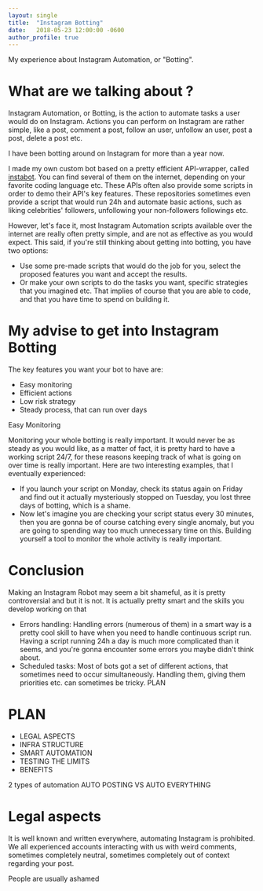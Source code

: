 ```yaml
---
layout: single
title:  "Instagram Botting"
date:   2018-05-23 12:00:00 -0600
author_profile: true
---
```


My experience about Instagram Automation, or "Botting".

# What are we talking about ?

Instagram Automation, or Botting, is the action to automate tasks a user would do on Instagram. Actions you can perform on Instagram are rather simple, like a post, comment a post, follow an user, unfollow an user, post a post, delete a post etc.

I have been botting around on Instagram for more than a year now.

I made my own custom bot based on a pretty efficient API-wrapper, called [instabot](https://github.com/instagrambot/instabot).
You can find several of them on the internet, depending on your favorite coding language etc. These APIs often also provide some scripts in order to demo their API's key features. These repositories sometimes even provide a script that would run 24h and automate basic actions, such as liking celebrities' followers, unfollowing your non-followers followings etc.

However, let's face it, most Instagram Automation scripts available over the internet are really often pretty simple, and are not as effective as you would expect. This said, if you're still thinking about getting into botting, you have two options:

- Use some pre-made scripts that would do the job for you, select the proposed features you want and accept the results.
- Or make your own scripts to do the tasks you want, specific strategies that you imagined etc. That implies of course that you are able to code, and that you have time to spend on building it.

# My advise to get into Instagram Botting

The key features you want your bot to have are:
- Easy monitoring
- Efficient actions
- Low risk strategy
- Steady process, that can run over days

Easy Monitoring

Monitoring your whole botting is really important. It would never be as steady as you would like, as a matter of fact, it is pretty hard to have a working script 24/7, for these reasons keeping track of what is going on over time is really important. Here are two interesting examples, that I eventually experienced:
- If you launch your script on Monday, check its status again on Friday and find out it actually mysteriously stopped on Tuesday, you lost three days of botting, which is a shame.
- Now let's imagine you are checking your script status every 30 minutes, then you are gonna be of course catching every single anomaly, but you are going to spending way too much unnecessary time on this.
Building yourself a tool to monitor the whole activity is really important.

# Conclusion

Making an Instagram Robot may seem a bit shameful, as it is pretty controversial and but it is not. It is actually pretty smart and the skills you develop working on that
- Errors handling:
Handling errors (numerous of them) in a smart way is a pretty cool skill to have when you need to handle continuous script run. Having a script running 24h a day is much more complicated than it seems, and you're gonna encounter some errors you maybe didn't think about.
- Scheduled tasks:
Most of bots got a set of different actions, that sometimes need to occur simultaneously. Handling them, giving them priorities etc. can sometimes be tricky.
PLAN

# PLAN
- LEGAL ASPECTS
- INFRA STRUCTURE
- SMART AUTOMATION
- TESTING THE LIMITS
- BENEFITS

2 types of automation
AUTO POSTING VS AUTO EVERYTHING

# Legal aspects
It is well known and written everywhere, automating Instagram is prohibited. We all experienced accounts interacting with us with weird comments, sometimes completely neutral, sometimes completely out of context regarding your post.

People are usually ashamed
